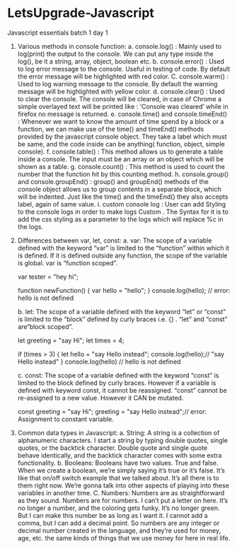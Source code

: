 # LetsUpgrade-Javascript
Javascript essentials batch 1 day 1

1. Various methods in console function:
   a. console.log() : Mainly used to log(print) the output to the console. We can put any type inside the log(), be it a string, array, object, boolean etc.
   b. console.error() : Used to log error message to the console. Useful in testing of code. By default the error message will be highlighted with red color.
   C. console.warm() : Used to log warning message to the console. By default the warning message will be highlighted with yellow color.
   d. console.clear() : Used to clear the console. The console will be cleared, in case of Chrome a simple overlayed text will be printed like : ‘Console was cleared’ while in firefox no message is returned.
   e. console.time() and console.timeEnd() : Whenever we want to know the amount of time spend by a block or a function, we can make use of the time() and timeEnd() methods provided by the javascript console object. They take a label which must be same, and the code inside can be anything( function, object, simple console).
   f. console.table() : This method allows us to generate a table inside a console. The input must be an array or an object which will be shown as a table.
   g. console.count() : This method is used to count the number that the function hit by this counting method.
   h. console.group() and console.groupEnd() : group() and groupEnd() methods of the console object allows us to group contents in a separate block, which will be indented. Just like the time() and the timeEnd() they also accepts label, again of same value.
   i. custom console log : User can add Styling to the console logs in order to make logs Custom . The Syntax for it is to add the css styling as a parameter to the logs which will replace %c in the logs.

2. Differences between var, let, const:
   a. var: The scope of a variable defined with the keyword “var” is limited to the “function” within which it is defined. If it is defined outside any function, the scope of the variable is global. var is “function scoped”.

    var tester = "hey hi";
    
    function newFunction() {
        var hello = "hello";
    }
    console.log(hello); // error: hello is not defined

   b. let: The scope of a variable defined with the keyword “let” or “const” is limited to the “block” defined by curly braces i.e. {} . “let” and “const” are“block scoped”.

   let greeting = "say Hi";
   let times = 4;

   if (times > 3) {
        let hello = "say Hello instead";
        console.log(hello);// "say Hello instead"
    }
   console.log(hello) // hello is not defined

   c. const: The scope of a variable defined with the keyword “const” is limited to the block defined by curly braces. However if a variable is defined with keyword const, it cannot be reassigned. “const” cannot be re-assigned to a new value. However it CAN be mutated.

    const greeting = "say Hi";
    greeting = "say Hello instead";// error: Assignment to constant variable. 

3. Common data types in Javascript:
   a. String: A string is a collection of alphanumeric characters. I start a string by typing double quotes, single quotes, or the backtick character. Double quote and single quote behave identically, and the backtick character comes with some extra functionality.
   b. Booleans: Booleans have two values. True and false. When we create a boolean, we’re simply saying it’s true or it’s false. It’s like that on/off switch example that we talked about. It’s all there is to them right now. We’re gonna talk into other aspects of playing into these variables in another time.
   C. Numbers: Numbers are as straightforward as they sound. Numbers are for numbers. I can’t put a letter on here. It’s no longer a number, and the coloring gets funky. It’s no longer green. But I can make this number be as long as I want it. I cannot add a comma, but I can add a decimal point. So numbers are any integer or decimal number created in the language, and they’re used for money, age, etc. the same kinds of things that we use money for here in real life.
